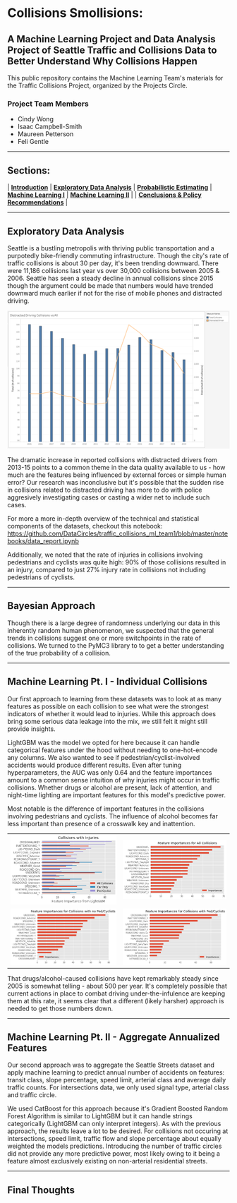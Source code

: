 # Collisions Smollisions: 
## A Machine Learning Project and Data Analysis Project of Seattle Traffic and Collisions Data to Better Understand Why Collisions Happen

This public repository contains the Machine Learning Team's materials for the Traffic Collisions Project, organized by the Projects Circle.  


### Project Team Members
- Cindy Wong
- Isaac Campbell-Smith  
- Maureen Petterson  
- Feli Gentle  

---
## Sections:
 |  **[Introduction](#introduction)**  |
 **[Exploratory Data Analysis](#exploratory-data-analysis)**  |
 **[Probabilistic Estimating](#bayesian-approach)**  |
 **[Machine Learning I](#machine-learning-pt.-i---individual-collisions)**  |
 **[Machine Learning II](#machine-learning-pt.-ii---aggregate-annualized-features)**  |
 |  **[Conclusions & Policy Recommendations](#final-toughts)**  |
 
---

## Exploratory Data Analysis

Seattle is a bustling metropolis with thriving public transportation and a purpotedly bike-friendly commuting infrastructure. Though the city's rate of traffic collisions is about 30 per day, it's been trending downward. There were 11,186 collisions last year vs over 30,000 collisions between 2005 & 2006. Seattle has seen a steady decline in annual collisions since 2015 though the argument could be made that numbers would have trended downward much earlier if not for the rise of mobile phones and distracted driving.  

<img src="https://raw.githubusercontent.com/DataCircles/traffic_collisions_ml_team1/master/reports/figures/Distracted_Collisions.png" width='800'>

The dramatic increase in reported collisions with distracted drivers from 2013-15 points to a common theme in the data quality available to us - how much are the features being influenced by external forces or simple human error? Our research was inconclusive but it's possible that the sudden rise in collisions related to distracted driving has more to do with police aggresively investigating cases or casting a wider net to include such cases.

For more a more in-depth overview of the technical and statistical components of the datasets, checkout this notebook: 
https://github.com/DataCircles/traffic_collisions_ml_team1/blob/master/notebooks/data_report.ipynb

Additionally, we noted that the rate of injuries in collisions involving pedestrians and cyclists was quite high: 90% of those collisions resulted in an injury, compared to just 27% injury rate in collisions not including pedestrians of cyclists. 



---

## Bayesian Approach

Though there is a large degree of randomness underlying our data in this inherently random human phenomenon, we suspected that the general trends in collisions suggest one or more switchpoints in the rate of collisions. We turned to the PyMC3 library to to get a better understanding of the true probability of a collision.

---
## Machine Learning Pt. I - Individual Collisions

Our first approach to learning from these datasets was to look at as many features as possible on each collision to see what were the strongest indicators of whether it would lead to injuries. While this approach does bring some serious data leakage into the mix, we still felt it might still provide insights. 

LightGBM was the model we opted for here because it can handle categorical features under the hood without needing to one-hot-encode any columns. We also wanted to see if pedestrian/cyclist-involved accidents would produce different results. Even after tuning hyperparameters, the AUC was only 0.64 and the feature importances amount to a common sense intuition of why injuries might occur in traffic collisions. Whether drugs or alcohol are present, lack of attention, and night-time lighting are important features for this model's predictive power. 

Most notable is the difference of important features in the collisions involving pedestrians and cyclists. The influence of alcohol becomes far less important than presence of a crosswalk key and inattention. 


<table>
    <tr>
        <td><img src='reports/figures/combined_importances_lgb.png'></td>
        <td><img src='reports/figures/lightgbm_importance_all_coll.png'></td>
    </tr>
    <tr>
        <td><img src='reports/figures/lightgbm_importance_car_only.png'></td>
        <td><img src='reports/figures/lightgbm_importance_ped_cyclist.png'></td>
</table>   

That drugs/alcohol-caused collisions have kept remarkably steady since 2005 is somewhat telling - about 500 per year. It's completely possible that current actions in place to combat driving under-the-infulence are keeping them at this rate, it seems clear that a different (likely harsher) approach is needed to get those numbers down.

---

## Machine Learning Pt. II - Aggregate Annualized Features

Our second approach was to aggregate the Seattle Streets dataset and apply machine learning to predict annual number of accidents on features: transit class, slope percentage, speed limit, arterial class and average daily traffic counts. For intersections data, we only used signal type, arterial class and traffic circle. 

We used CatBoost for this approach because it's Gradient Boosted Random Forest Algorithm is similar to LightGBM but it can handle strings categorically (LightGBM can only interpret integers). As with the previous approach, the results leave a lot to be desired. For collisions not occuring at intersections, speed limit, traffic flow and slope percentage about equally weighted the models predictions. Introducing the number of traffic circles did not provide any more predictive power, most likely owing to it being a feature almost exclusively existing on non-arterial residential streets. 

---
## Final Thoughts